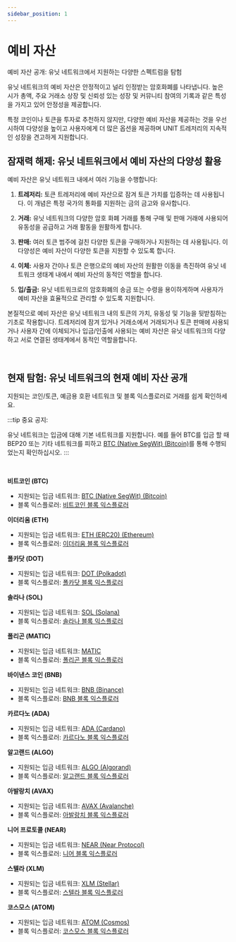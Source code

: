 ```yaml
---
sidebar_position: 1
---
```


# 예비 자산

예비 자산 공개: 유닛 네트워크에서 지원하는 다양한 스펙트럼을 탐험

유닛 네트워크의 예비 자산은 안정적이고 널리 인정받는 암호화폐를 나타냅니다. 높은 시가 총액, 주요 거래소 상장 및 신뢰성 있는 성장 및 커뮤니티 참여의 기록과 같은 특성을 가지고 있어 안정성을 제공합니다.

특정 코인이나 토큰을 투자로 추천하지 않지만, 다양한 예비 자산을 제공하는 것을 우선시하여 다양성을 높이고 사용자에게 더 많은 옵션을 제공하며 UNIT 트레저리의 지속적인 성장을 견고하게 지원합니다.

## 잠재력 해제: 유닛 네트워크에서 예비 자산의 다양성 활용

예비 자산은 유닛 네트워크 내에서 여러 기능을 수행합니다:

1. **트레저리:**
   토큰 트레저리에 예비 자산으로 잠겨 토큰 가치를 입증하는 데 사용됩니다. 이 개념은 특정 국가의 통화를 지원하는 금의 금고와 유사합니다.

2. **거래:**
   유닛 네트워크의 다양한 암호 화폐 거래를 통해 구매 및 판매 거래에 사용되어 유동성을 공급하고 거래 활동을 원활하게 합니다.

3. **판매:**
   여러 토큰 범주에 걸친 다양한 토큰을 구매하거나 지원하는 데 사용됩니다. 이 다양성은 예비 자산이 다양한 토큰을 지원할 수 있도록 합니다.

4. **이체:**
   사용자 간이나 토큰 은행으로의 예비 자산의 원활한 이동을 촉진하여 유닛 네트워크 생태계 내에서 예비 자산의 동적인 역할을 합니다.

5. **입/출금:**
   유닛 네트워크로의 암호화폐의 송금 또는 수령을 용이하게하며 사용자가 예비 자산을 효율적으로 관리할 수 있도록 지원합니다.

본질적으로 예비 자산은 유닛 네트워크 내의 토큰의 가치, 유동성 및 기능을 뒷받침하는 기초로 작용합니다. 트레저리에 잠겨 있거나 거래소에서 거래되거나 토큰 판매에 사용되거나 사용자 간에 이체되거나 입금/인출에 사용되는 예비 자산은 유닛 네트워크의 다양하고 서로 연결된 생태계에서 동적인 역할을합니다.

<br />

## 현재 탐험: 유닛 네트워크의 현재 예비 자산 공개

지원되는 코인/토큰, 예금용 호환 네트워크 및 블록 익스플로러로 거래를 쉽게 확인하세요.

:::tip 중요 공지:

유닛 네트워크는 입금에 대해 기본 네트워크를 지원합니다. 예를 들어 BTC를 입금 할 때 BEP20 또는 기타 네트워크를 피하고 [BTC (Native SegWit) (Bitcoin)](https://bitcoin.org/)를 통해 수행되었는지 확인하십시오.
:::

<br />

**비트코인 (BTC)**

- 지원되는 입금 네트워크: [BTC (Native SegWit) (Bitcoin)](https://bitcoin.org/)
- 블록 익스플로러: [비트코인 블록 익스플로러](https://www.blockchain.com/explorer)

**이더리움 (ETH)**

- 지원되는 입금 네트워크: [ETH (ERC20) (Ethereum)](https://ethereum.org/)
- 블록 익스플로러: [이더리움 블록 익스플로러](https://etherscan.io/)

**폴카닷 (DOT)**

- 지원되는 입금 네트워크: [DOT (Polkadot)](https://polkadot.network/)
- 블록 익스플로러: [폴카닷 블록 익스플로러](https://polkascan.io/)

**솔라나 (SOL)**

- 지원되는 입금 네트워크: [SOL (Solana)](https://solana.com/)
- 블록 익스플로러: [솔라나 블록 익스플로러](https://explorer.solana.com/)

**폴리곤 (MATIC)**

- 지원되는 입금 네트워크: [MATIC](https://polygon.technology/)
- 블록 익스플로러: [폴리곤 블록 익스플로러](https://polygonscan.com/)

**바이낸스 코인 (BNB)**

- 지원되는 입금 네트워크: [BNB (Binance)](https://www.binance.org/)
- 블록 익스플로러: [BNB 블록 익스플로러](https://explorer.binance.org/)

**카르다노 (ADA)**

- 지원되는 입금 네트워크: [ADA (Cardano)](https://cardano.org/)
- 블록 익스플로러: [카르다노 블록 익스플로러](https://cardanoscan.io/)

**알고랜드 (ALGO)**

- 지원되는 입금 네트워크: [ALGO (Algorand)](https://www.algorand.com/)
- 블록 익스플로러: [알고랜드 블록 익스플로러](https://algoexplorer.io/)

**아발랑치 (AVAX)**

- 지원되는 입금 네트워크: [AVAX (Avalanche)](https://www.avalabs.org/)
- 블록 익스플로러: [아발랑치 블록 익스플로러](https://cchain.explorer.avax.network/)

**니어 프로토콜 (NEAR)**

- 지원되는 입금 네트워크: [NEAR (Near Protocol)](https://near.org/)
- 블록 익스플로러: [니어 블록 익스플로러](https://explorer.near.org/)

**스텔라 (XLM)**

- 지원되는 입금 네트워크: [XLM (Stellar)](https://www.stellar.org/)
- 블록 익스플로러: [스텔라 블록 익스플로러](https://stellarscan.io/)

**코스모스 (ATOM)**

- 지원되는 입금 네트워크: [ATOM (Cosmos)](https://cosmos.network/)
- 블록 익스플로러: [코스모스 블록 익스플로러](https://mintscan.io/)
